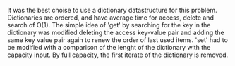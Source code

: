 It was the best choise to use a dictionary datastructure 
for this problem.
Dictionaries are ordered, and have average time for access, delete
and search of O(1).
The simple idea of 'get' by searching for the key
in the dictionary was modified deleting the access key-value pair
and adding the same key value pair again to renew the order of last used items.
'set' had to be modified with a comparison of the lenght of the dictionary with
the capacity input. By full capacity, the first iterate of the dictionary is removed.  
